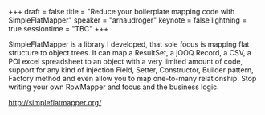 +++
draft = false
title = "Reduce your boilerplate mapping code with SimpleFlatMapper"
speaker = "arnaudroger"
keynote = false
lightning = true
sessiontime = "TBC"
+++

SimpleFlatMapper is a library I developed, that sole focus is mapping flat structure to object trees. It can map a ResultSet, a jOOQ Record, a CSV, a POI excel spreadsheet to an object with a very limited amount of code, support for any kind of injection Field, Setter, Constructor, Builder pattern, Factory method and even allow you to map one-to-many relationship. Stop writing your own RowMapper and focus and the business logic.

http://simpleflatmapper.org/